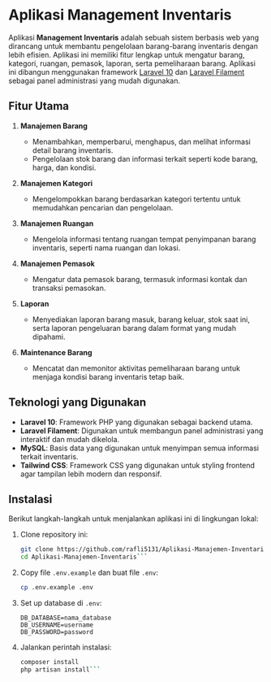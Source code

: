 # Aplikasi Management Inventaris

Aplikasi **Management Inventaris** adalah sebuah sistem berbasis web yang dirancang untuk membantu pengelolaan barang-barang inventaris dengan lebih efisien. Aplikasi ini memiliki fitur lengkap untuk mengatur barang, kategori, ruangan, pemasok, laporan, serta pemeliharaan barang. Aplikasi ini dibangun menggunakan framework [Laravel 10](https://laravel.com/) dan [Laravel Filament](https://filamentphp.com/) sebagai panel administrasi yang mudah digunakan.

## Fitur Utama

1. **Manajemen Barang**
   - Menambahkan, memperbarui, menghapus, dan melihat informasi detail barang inventaris.
   - Pengelolaan stok barang dan informasi terkait seperti kode barang, harga, dan kondisi.

2. **Manajemen Kategori**
   - Mengelompokkan barang berdasarkan kategori tertentu untuk memudahkan pencarian dan pengelolaan.
   
3. **Manajemen Ruangan**
   - Mengelola informasi tentang ruangan tempat penyimpanan barang inventaris, seperti nama ruangan dan lokasi.

4. **Manajemen Pemasok**
   - Mengatur data pemasok barang, termasuk informasi kontak dan transaksi pemasokan.

5. **Laporan**
   - Menyediakan laporan barang masuk, barang keluar, stok saat ini, serta laporan pengeluaran barang dalam format yang mudah dipahami.

6. **Maintenance Barang**
   - Mencatat dan memonitor aktivitas pemeliharaan barang untuk menjaga kondisi barang inventaris tetap baik.

## Teknologi yang Digunakan

- **Laravel 10**: Framework PHP yang digunakan sebagai backend utama.
- **Laravel Filament**: Digunakan untuk membangun panel administrasi yang interaktif dan mudah dikelola.
- **MySQL**: Basis data yang digunakan untuk menyimpan semua informasi terkait inventaris.
- **Tailwind CSS**: Framework CSS yang digunakan untuk styling frontend agar tampilan lebih modern dan responsif.

## Instalasi

Berikut langkah-langkah untuk menjalankan aplikasi ini di lingkungan lokal:

1. Clone repository ini:
   ```bash
   git clone https://github.com/rafli5131/Aplikasi-Manajemen-Inventaris.git
   cd Aplikasi-Manajemen-Inventaris```

2. Copy file `.env.example` dan buat file `.env`:
   ```bash
   cp .env.example .env
   ```
3. Set up database di `.env`:
   ```
   DB_DATABASE=nama_database
   DB_USERNAME=username
   DB_PASSWORD=password
   ```
4. Jalankan perintah instalasi:
    ```bash
    composer install
    php artisan install```
